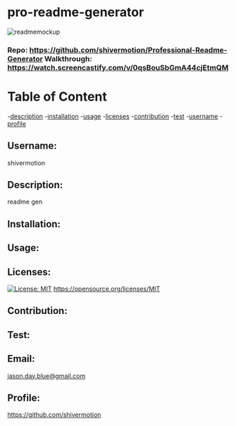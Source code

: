 
# pro-readme-generator
![readmemockup](https://user-images.githubusercontent.com/75548830/146890921-0ebe28bd-19ba-4e4a-b0c2-a27e6845372b.png)

### Repo: https://github.com/shivermotion/Professional-Readme-Generator Walkthrough: https://watch.screencastify.com/v/0qsBouSbGmA44cjEtmQM
# Table of Content
-[description](#description)
-[installation](#installation)
-[usage](#usage)
-[licenses](#licenses)
-[contribution](#contribution)
-[test](#test)
-[username](#username)
-[profile](#profile)

## Username:
shivermotion
## Description:
readme gen
## Installation:

## Usage:


## Licenses:
[![License: MIT](https://img.shields.io/badge/License-MIT-yellow.svg)](https://opensource.org/licenses/MIT)
https://opensource.org/licenses/MIT

## Contribution:

## Test:

## Email:
jason.day.blue@gmail.com
## Profile:
https://github.com/shivermotion
